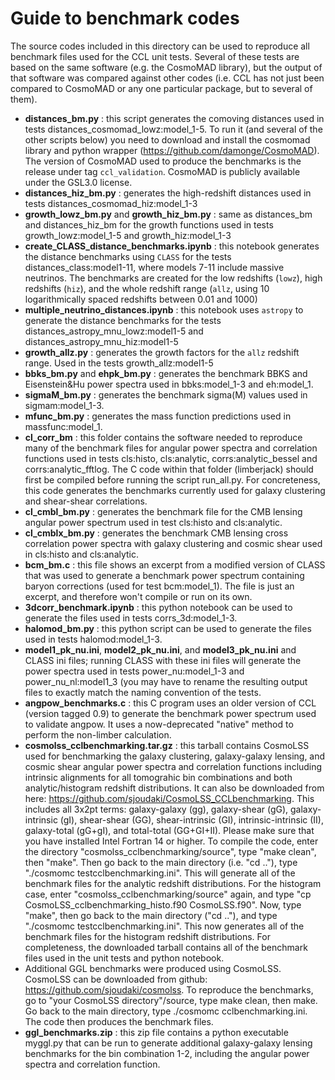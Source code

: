# Guide to benchmark codes

The source codes included in this directory can be used to reproduce all benchmark files used for the CCL unit tests. Several of these tests are based on the same software (e.g. the CosmoMAD library), but the output of that software was compared against other codes (i.e. CCL has not just been compared to CosmoMAD or any one particular package, but to several of them).

* **distances_bm.py** : this script generates the comoving distances used in tests distances_cosmomad_lowz:model_1-5. To run it (and several of the other scripts below) you need to download and install the cosmomad library and python wrapper (https://github.com/damonge/CosmoMAD). The version of CosmoMAD used to produce the benchmarks is the release under tag `ccl_validation`. CosmoMAD is publicly available under the GSL3.0 license.
* **distances_hiz_bm.py** : generates the high-redshift distances used in tests distances_cosmomad_hiz:model_1-3
* **growth_lowz_bm.py** and **growth_hiz_bm.py** : same as distances_bm and distances_hiz_bm for the growth functions used in tests growth_lowz:model_1-5 and growth_hiz:model_1-3
* **create_CLASS_distance_benchmarks.ipynb** : this notebook generates the distance benchmarks using `CLASS` for the tests distances_class:model1-11, where models 7-11 include massive neutrinos. The benchmarks are created for the low redshifts (`lowz`), high redshifts (`hiz`), and the whole redshift range (`allz`, using 10 logarithmically spaced redshifts between 0.01 and 1000)
* **multiple_neutrino_distances.ipynb** : this notebook uses `astropy` to generate the distance benchmarks for the tests distances_astropy_mnu_lowz:model1-5 and distances_astropy_mnu_hiz:model1-5
* **growth_allz.py** : generates the growth factors for the `allz` redshift range. Used in the tests growth_allz:model1-5
* **bbks_bm.py** and **ehpk_bm.py** : generates the benchmark BBKS and Eisenstein&Hu power spectra used in bbks:model_1-3 and eh:model_1.
* **sigmaM_bm.py** : generates the benchmark sigma(M) values used in sigmam:model_1-3.
* **mfunc_bm.py** : generates the mass function predictions used in massfunc:model_1.
* **cl_corr_bm** : this folder contains the software needed to reproduce many of the benchmark files for angular power spectra and correlation functions used in tests cls:histo, cls:analytic, corrs:analytic_bessel and corrs:analytic_fftlog. The C code within that folder (limberjack) should first be compiled before running the script run_all.py. For concreteness, this code generates the benchmarks currently used for galaxy clustering and shear-shear correlations.
* **cl_cmbl_bm.py** : generates the benchmark file for the CMB lensing angular power spectrum used in test cls:histo and cls:analytic.
* **cl_cmblx_bm.py** : generates the benchmark CMB lensing cross correlation power spectra with galaxy clustering and cosmic shear used in cls:histo and cls:analytic. 
* **bcm_bm.c** : this file shows an excerpt from a modified version of CLASS that was used to generate a benchmark power spectrum containing baryon corrections (used for test bcm:model_1). The file is just an excerpt, and therefore won't compile or run on its own.
* **3dcorr_benchmark.ipynb** : this python notebook can be used to generate the files used in tests corrs_3d:model_1-3.
* **halomod_bm.py** : this python script can be used to generate the files used in tests halomod:model_1-3.
* **model1_pk_nu.ini**, **model2_pk_nu.ini**, and **model3_pk_nu.ini** and CLASS ini files; running CLASS with these ini files will generate the power spectra used in tests power_nu:model_1-3 and power_nu_nl:model1_3 (you may have to rename the resulting output files to exactly match the naming convention of the tests.
* **angpow_benchmarks.c** : this C program uses an older version of CCL (version tagged 0.9) to generate the benchmark power spectrum used to validate angpow. It uses a now-deprecated "native" method to perform the non-limber calculation.
* **cosmolss_cclbenchmarking.tar.gz** : this tarball contains CosmoLSS used for benchmarking the galaxy clustering, galaxy-galaxy lensing, and cosmic shear angular power spectra and correlation functions including intrinsic alignments for all tomograhic bin combinations and both analytic/histogram redshift distributions. It can also be downloaded from here: https://github.com/sjoudaki/CosmoLSS_CCLbenchmarking. This includes all 3x2pt terms: galaxy-galaxy (gg), galaxy-shear (gG), galaxy-intrinsic (gI), shear-shear (GG), shear-intrinsic (GI), intrinsic-intrinsic (II), galaxy-total (gG+gI), and total-total (GG+GI+II). Please make sure that you have installed Intel Fortran 14 or higher. To compile the code, enter the directory "cosmolss_cclbenchmarking/source", type "make clean", then "make". Then go back to the main directory (i.e. "cd .."), type "./cosmomc testcclbenchmarking.ini". This will generate all of the benchmark files for the analytic redshift distributions. For the histogram case, enter "cosmolss_cclbenchmarking/source" again, and type "cp CosmoLSS_cclbenchmarking_histo.f90 CosmoLSS.f90". Now, type "make", then go back to the main directory ("cd .."), and type "./cosmomc testcclbenchmarking.ini". This now generates all of the benchmark files for the histogram redshift distributions. For completeness, the downloaded tarball contains all of the benchmark files used in the unit tests and python notebook.
* Additional GGL benchmarks were produced using CosmoLSS. CosmoLSS can be downloaded from github: https://github.com/sjoudaki/cosmolss. To reproduce the benchmarks, go to "your CosmoLSS directory"/source, type make clean, then make. Go back to the main directory, type ./cosmomc cclbenchmarking.ini. The code then produces the benchmark files.
* **ggl_benchmarks.zip** : this zip file contains a python executable myggl.py that can be run to generate additional galaxy-galaxy lensing benchmarks for the bin combination 1-2, including the angular power spectra and correlation function. 
